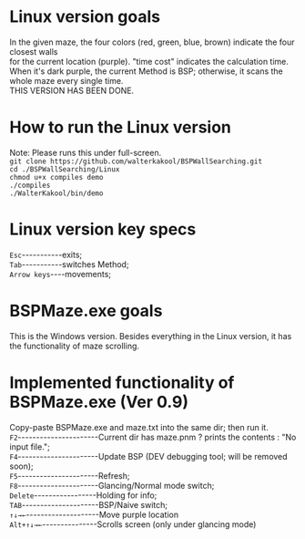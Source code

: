 # Linux version goals
In the given maze, the four colors (red, green, blue, brown) indicate the four closest walls\
for the current location (purple). "time cost" indicates the calculation time.\
When it's dark purple, the current Method is BSP; otherwise, it scans the whole maze every single time.  
THIS VERSION HAS BEEN DONE.

# How to run the Linux version
Note: Please runs this under full-screen.
\
`git clone https://github.com/walterkakool/BSPWallSearching.git` \
`cd ./BSPWallSearching/Linux`\
`chmod u+x compiles demo`\
`./compiles`\
`./WalterKakool/bin/demo`

# Linux version key specs
`Esc`-----------exits;\
`Tab`-----------switches Method;\
`Arrow keys`----movements;

# BSPMaze.exe goals
This is the Windows version. Besides everything in the Linux version, it has\
the functionality of maze scrolling.

# Implemented functionality of BSPMaze.exe (Ver 0.9)
Copy-paste BSPMaze.exe and maze.txt into the same dir; then run it.\
`F2`----------------------Current dir has maze.pnm ? prints the contents : "No input file.";\
`F4`----------------------Update BSP (DEV debugging tool; will be removed soon);\
`F5`----------------------Refresh;\
`F8`----------------------Glancing/Normal mode switch;\
`Delete`-----------------Holding for info;\
`TAB`---------------------BSP/Naive switch;\
`↑↓→←`--------------------Move purple location\
`Alt+↑↓→←`---------------Scrolls screen (only under glancing mode)
